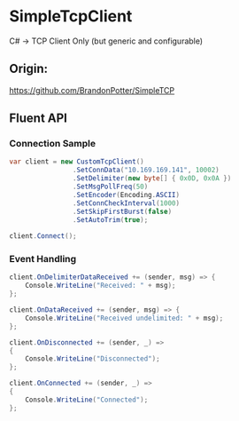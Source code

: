 # SimpleTcpClient
C# -> TCP Client Only (but generic and configurable)

## Origin:
https://github.com/BrandonPotter/SimpleTCP

## Fluent API

### Connection Sample

```csharp
var client = new CustomTcpClient()
                .SetConnData("10.169.169.141", 10002)
                .SetDelimiter(new byte[] { 0x0D, 0x0A })
                .SetMsgPollFreq(50)
                .SetEncoder(Encoding.ASCII)
                .SetConnCheckInterval(1000)
                .SetSkipFirstBurst(false)
                .SetAutoTrim(true);
                
client.Connect();
```

### Event Handling
```csharp
client.OnDelimiterDataReceived += (sender, msg) => {
    Console.WriteLine("Received: " + msg);
};

client.OnDataReceived += (sender, msg) => {
    Console.WriteLine("Received undelimited: " + msg);
};

client.OnDisconnected += (sender, _) =>
{
    Console.WriteLine("Disconnected");
};

client.OnConnected += (sender, _) =>
{
    Console.WriteLine("Connected");
};   
```

